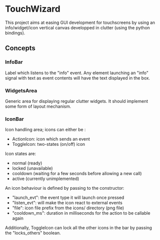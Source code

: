 # TouchWizard

This project aims at easing GUI development for touchscreens by using an info/widget/icon vertical canvas developped in clutter (using the python bindings).

## Concepts

### InfoBar

Label which listens to the "info" event. Any element launching an "info" signal with text as event contents will have the text displayed in the box.

### WidgetsArea

Generic area for displaying regular clutter widgets. It should implement some form of layout mechanism.

### IconBar

Icon handling area; icons can either be :
  * ActionIcon: icon which sends an event
  * ToggleIcon: two-states (on/off) icon

Icon states are:
  * normal (ready)
  * locked (unavailable)
  * cooldown (waiting for a few seconds before allowing a new call)
  * active (currently unimplemented)

An icon behaviour is defined by passing to the constructor:
  * "launch_evt": the event type it will launch once pressed
  * "listen_evt": will make the icon react to external events
  * "file": icon file prefix from the icons/ directory (png file)
  * "cooldown_ms": duration in milliseconds for the action to be callable again

Additionally, ToggleIcon can lock all the other icons in the bar by passing the "locks_others" boolean.
